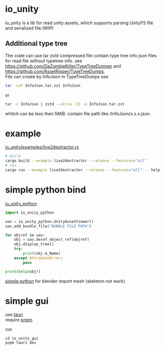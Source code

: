 # io_unity

io_unity is a lib for read unity assets, which supports parsing UnityFS file and serialized file.(WIP)

## Additional type tree

The crate can use
tar zstd compressed file contain type tree info json files
for read file without typetree info.
see https://github.com/DaZombieKiller/TypeTreeDumper
and https://github.com/AssetRipper/TypeTreeDumps.  
File can create by InfoJson in TypeTreeDumps use

```sh
tar -caf InfoJson.tar.zst InfoJson
```

or

```sh
tar -c InfoJson | zstd --ultra -22 -o InfoJson.tar.zst
```

whitch can be less then 5MiB.
contain file path like /InfoJson/x.x.x.json.

# example

[io_unity/examples/live2dextractor.rs](io_unity/examples/live2dextractor.rs)

```sh
# build
cargo build --example live2dextractor --release --features="all"
# run
cargo run --example live2dextractor --release --features="all" -- help
```

# simple python bind

[io_unity_python](io_unity_python/README.md)

```python
import io_unity_python

uav = io_unity_python.UnityAssetViewer()
uav.add_bundle_file("BUNDLE FILE PATH")

for objref in uav:
    obj = uav.deref_object_ref(objref)
    obj.display_tree()
    try:
        print(obj.m_Name)
    except AttributeError:
        pass

print(help(obj))
```

[simple python](io_unity_python/blender.py) for blender import mesh (skeleton not work)

# simple gui

use [tauri](https://tauri.app/v1/guides/getting-started/prerequisites)  
require [pnpm](https://pnpm.io/installation)

run

```shell
cd io_unity_gui
pnpm tauri dev
```
